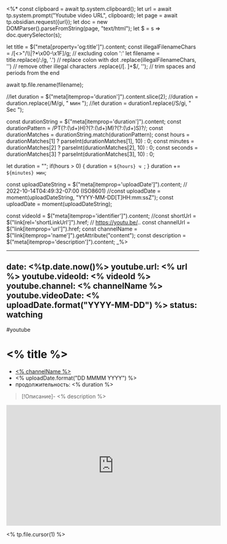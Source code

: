 <%*
const clipboard = await tp.system.clipboard();
let url = await tp.system.prompt("Youtube video URL", clipboard);
let page = await tp.obsidian.request({url});
let doc = new DOMParser().parseFromString(page, "text/html");
let $ = s => doc.querySelector(s);

let title = $("meta[property='og:title']").content;
const illegalFilenameChars = /[<>"/\\|?*\x00-\x1F]/g; // excluding colon ':'
let filename = title.replace(/:/g, '.') // replace colon with dot
    .replace(illegalFilenameChars, '') // remove other illegal characters
    .replace(/[. ]+$/, ''); // trim spaces and periods from the end

await tp.file.rename(filename);

//let duration = $("meta[itemprop='duration']").content.slice(2);
//duration = duration.replace(/M/gi, " мин ");
//let duration = duration1.replace(/S/gi, " Sec ");

const durationString = $("meta[itemprop='duration']").content;
const durationPattern = /PT(?:(\d+)H)?(?:(\d+)M)?(?:(\d+)S)?/;
const durationMatches = durationString.match(durationPattern);
const hours = durationMatches[1] ? parseInt(durationMatches[1], 10) : 0;
const minutes = durationMatches[2] ? parseInt(durationMatches[2], 10) : 0;
const seconds = durationMatches[3] ? parseInt(durationMatches[3], 10) : 0;

let duration = "";
if(hours > 0) {
  duration = `${hours} ч `;
}
duration += `${minutes} мин`;

const uploadDateString = $("meta[itemprop='uploadDate']").content; // 2022-10-14T04:49:32-07:00 (ISO8601)
//const uploadDate = moment(uploadDateString, "YYYY-MM-DD[T]HH:mm:ssZ");
const uploadDate = moment(uploadDateString);

const videoId = $("meta[itemprop='identifier']").content;
//const shortUrl = $("link[rel='shortLinkUrl']").href; // https://youtu.be/..
const channelUrl = $("link[itemprop='url']").href;
const channelName = $("link[itemprop='name']").getAttribute("content");
const description = $("meta[itemprop='description']").content;
_%>

---
date: <%tp.date.now()%>
youtube.url: <% url %>
youtube.videoId: <% videoId %>
youtube.channel: <% channelName %>
youtube.videoDate: <% uploadDate.format("YYYY-MM-DD") %>
status: watching
---
#youtube

# <% title %>
- [<% channelName %>](<% channelUrl %>)
- <% uploadDate.format("DD MMMM YYYY") %>
- продолжительность: <% duration %>

>[!Описание]-
> <% description %>

<center><iframe width="560" height="315" src="https://www.youtube.com/embed/<% videoId %>" frameborder="0" allow="accelerometer; autoplay; encrypted-media; gyroscope; picture-in-picture" allowfullscreen></iframe></center>

<% tp.file.cursor(1) %>